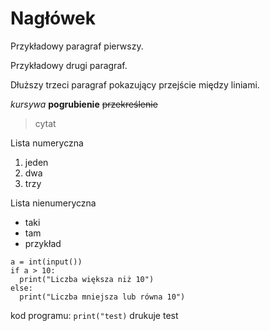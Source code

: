 # Nagłówek

Przykładowy paragraf pierwszy.

Przykładowy drugi paragraf.

Dłuższy trzeci paragraf
pokazujący przejście między liniami.

*kursywa* **pogrubienie** ~~przekreślenie~~

>cytat

Lista numeryczna
1. jeden
2. dwa
3. trzy

Lista nienumeryczna
- taki
- tam
- przykład

```
a = int(input())
if a > 10:
  print("Liczba większa niż 10")
else:
  print("Liczba mniejsza lub równa 10")
```

kod programu: `print("test)` drukuje test
